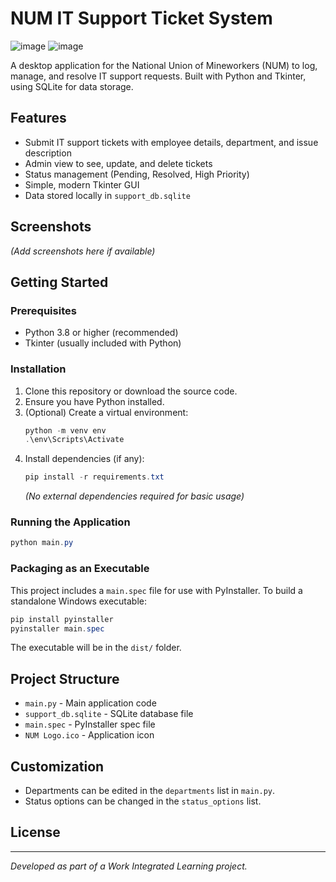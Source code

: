 # NUM IT Support Ticket System

![image](https://github.com/user-attachments/assets/48b629e5-3b26-4aca-8200-dfe18c00698d)
![image](https://github.com/user-attachments/assets/4f0142c4-5467-4f23-b4b1-941569c1458d)


A desktop application for the National Union of Mineworkers (NUM) to log, manage, and resolve IT support requests. Built with Python and Tkinter, using SQLite for data storage.

## Features
- Submit IT support tickets with employee details, department, and issue description
- Admin view to see, update, and delete tickets
- Status management (Pending, Resolved, High Priority)
- Simple, modern Tkinter GUI
- Data stored locally in `support_db.sqlite`

## Screenshots
*(Add screenshots here if available)*

## Getting Started

### Prerequisites
- Python 3.8 or higher (recommended)
- Tkinter (usually included with Python)

### Installation
1. Clone this repository or download the source code.
2. Ensure you have Python installed.
3. (Optional) Create a virtual environment:
   ```powershell
   python -m venv env
   .\env\Scripts\Activate
   ```
4. Install dependencies (if any):
   ```powershell
   pip install -r requirements.txt
   ```
   *(No external dependencies required for basic usage)*

### Running the Application
```powershell
python main.py
```

### Packaging as an Executable
This project includes a `main.spec` file for use with PyInstaller. To build a standalone Windows executable:
```powershell
pip install pyinstaller
pyinstaller main.spec
```
The executable will be in the `dist/` folder.

## Project Structure
- `main.py` - Main application code
- `support_db.sqlite` - SQLite database file
- `main.spec` - PyInstaller spec file
- `NUM Logo.ico` - Application icon

## Customization
- Departments can be edited in the `departments` list in `main.py`.
- Status options can be changed in the `status_options` list.

## License
---
*Developed as part of a Work Integrated Learning project.*

